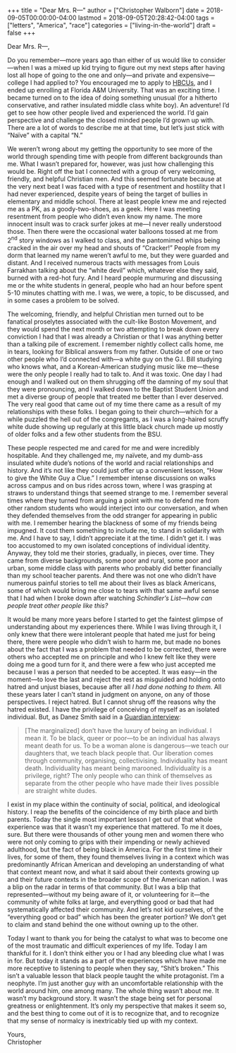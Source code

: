 +++
title = "Dear Mrs. R—"
author = ["Christopher Walborn"]
date = 2018-09-05T00:00:00-04:00
lastmod = 2018-09-05T20:28:42-04:00
tags = ["letters", "America", "race"]
categories = ["living-in-the-world"]
draft = false
+++

Dear Mrs. R—,

Do you remember—more years ago than either of us would like to consider—when I was a mixed up kid trying to figure out my next steps after having lost all hope of going to the one and only—and private and expensive—college I had applied to? You encouraged me to apply to [HBCUs](https://en.wikipedia.org/wiki/Historically%5Fblack%5Fcolleges%5Fand%5Funiversities), and I ended up enrolling at Florida A&M University. That was an exciting time. I became turned on to the idea of doing something unusual (for a hitherto conservative, and rather insulated middle class white boy). An adventure! I&rsquo;d get to see how other people lived and experienced the world. I&rsquo;d gain perspective and challenge the closed minded people I&rsquo;d grown up with. There are a lot of words to describe me at that time, but let&rsquo;s just stick with &ldquo;Naïve&rdquo; with a capital &ldquo;N.&rdquo; <!--more-->

We weren&rsquo;t wrong about my getting the opportunity to see more of the world through spending time with people from different backgrounds than me. What I wasn&rsquo;t prepared for, however, was just how challenging this would be. Right off the bat I connected with a group of very welcoming, friendly, and helpful Christian men. And this seemed fortunate because at the very next beat I was faced with a type of resentment and hostility that I had never experienced, despite years of being the target of bullies in elementary and middle school. There at least people knew me and rejected me as a PK, as a goody-two-shoes, as a geek. Here I was meeting resentment from people who didn&rsquo;t even know my name. The more innocent insult was to crack surfer jokes at me—I never really understood those. Then there were the occasional water balloons tossed at me from 2<sup>nd</sup> story windows as I walked to class, and the pantomimed whips being cracked in the air over my head and shouts of &ldquo;Cracker!&rdquo; People from my dorm that learned my name weren&rsquo;t awful to me, but they were guarded and distant. And I received numerous tracts with messages from Louis Farrakhan talking about the &ldquo;white devil&rdquo; which, whatever else they said, burned with a red-hot fury. And I heard people murmuring and discussing me or the white students in general, people who had an hour before spent 5-10 minutes chatting with me. I was, we were, a topic, to be discussed, and in some cases a problem to be solved.

The welcoming, friendly, and helpful Christian men turned out to be fanatical proselytes associated with the cult-like Boston Movement, and they would spend the next month or two attempting to break down every conviction I had that I was already a Christian or that I was anything better than a talking pile of excrement. I remember nightly collect calls home, me in tears, looking for Biblical answers from my father. Outside of one or two other people who I&rsquo;d connected with—a white guy on the G.I. Bill studying who knows what, and a Korean-American studying music like me—these were the only people I really had to talk to. And it was toxic. One day I had enough and I walked out on them shrugging off the damning of my soul that they were pronouncing, and I walked down to the Baptist Student Union and met a diverse group of people that treated me better than I ever deserved. The very real good that came out of my time there came as a result of my relationships with these folks. I began going to their church—which for a while puzzled the hell out of the congregants, as I was a long-haired scruffy white dude showing up regularly at this little black church made up mostly of older folks and a few other students from the BSU.

These people respected me and cared for me and were incredibly hospitable. And they challenged me, my naïvete, and my dumb-ass insulated white dude&rsquo;s notions of the world and racial relationships and history. And it&rsquo;s not like they could just offer up a convenient lesson, &ldquo;How to give the White Guy a Clue.&rdquo; I remember intense discussions on walks across campus and on bus rides across town, where I was grasping at straws to understand things that seemed strange to me. I remember several times where they turned from arguing a point with me to defend me from other random students who would interject into our conversation, and when they defended themselves from the odd stranger for appearing in public with me.  I remember hearing the blackness of some of my friends being impugned. It cost them something to include me, to stand in solidarity with me. And I have to say, I didn&rsquo;t appreciate it at the time. I didn&rsquo;t get it. I was too accustomed to my own isolated conceptions of individual identity. Anyway, they told me their stories, gradually, in pieces, over time. They came from diverse backgrounds, some poor and rural, some poor and urban, some middle class with parents who probably did better financially than my school teacher parents. And there was not one who didn&rsquo;t have numerous painful stories to tell me about their lives as black Americans, some of which would bring me close to tears with that same awful sense that I had when I broke down after watching _Schindler&rsquo;s List—how can people treat other people like this?_

It would be many more years before I started to get the faintest glimpse of understanding about my experiences there. While I was living through it, I only knew that there were intolerant people that hated me just for being there, there were people who didn&rsquo;t wish to harm me, but made no bones about the fact that I was a problem that needed to be corrected, there were others who accepted me on principle and who I knew felt like they were doing me a good turn for it, and there were a few who just accepted me because I was a person that needed to be accepted. It was easy—in the moment—to love the last and reject the rest as misguided and holding onto hatred and unjust biases, because after all _I had done nothing to them._ All these years later I can&rsquo;t stand in judgment on anyone, on any of those perspectives. I reject hatred. But I cannot shrug off the reasons why the hatred existed. I have the privilege of conceiving of myself as an isolated individual. But, as Danez Smith said in a [Guardian interview](https://www.theguardian.com/books/2018/jan/28/danez-smith-interview-poetry-dont-call-us-dead-dear-white-america):

> [The marginalized] don’t have the luxury of being an individual. I mean it. To be black, queer or poor—to be an individual has always meant death for us. To be a woman alone is dangerous—we teach our daughters that, we teach black people that. Our liberation comes through community, organising, collectivising. Individuality has meant death. Individuality has meant being marooned. Individuality is a privilege, right? The only people who can think of themselves as separate from the other people who have made their lives possible are straight white dudes.

I exist in my place within the continuity of social, political, and ideological history. I reap the benefits of the coincidence of my birth place and birth parents. Today the single most important lesson I get out of that whole experience was that it wasn&rsquo;t my experience that mattered. To me it does, sure. But there were thousands of other young men and women there who were not only coming to grips with their impending or newly achieved adulthood, but the fact of being black in America. For the first time in their lives, for some of them, they found themselves living in a context which was predominantly African American and developing an understanding of what that context meant now, and what it said about their contexts growing up and their future contexts in the broader scope of the American nation. I was a blip on the radar in terms of that community. But I was a blip that represented—without my being aware of it, or volunteering for it—the community of white folks at large, and everything good or bad that had systematically affected their community. And let&rsquo;s not kid ourselves, of the &ldquo;everything good or bad&rdquo; which has been the greater portion? We don&rsquo;t get to claim and stand behind the one without owning up to the other.

Today I want to thank you for being the catalyst to what was to become one of the most traumatic and difficult experiences of my life. Today I am thankful for it. I don&rsquo;t think either you or I had any bleeding clue what I was in for. But today it stands as a part of the experiences which have made me more receptive to listening to people when they say, &ldquo;Shit&rsquo;s broken.&rdquo; This isn&rsquo;t a valuable lesson that black people taught the white protagonist. I&rsquo;m a neophyte. I&rsquo;m just another guy with an uncomfortable relationship with the world around him, one among many. The whole thing wasn&rsquo;t about me. It wasn&rsquo;t my background story. It wasn&rsquo;t the stage being set for personal greatness or enlightenment. It&rsquo;s only my perspective that makes it seem so, and the best thing to come out of it is to recognize that, and to recognize that my sense of normalcy is inextricably tied up with my context.

Yours, <br />
Christopher
